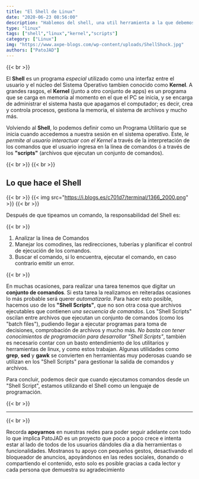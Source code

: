 ```yaml
---
title: "El Shell de Linux"
date: "2020-06-23 08:56:00"
description: "Hablemos del shell, una util herramienta a la que debemos perderle el miedo"
type: "linux"
tags: ["shell","linux","kernel","scripts"]
category: ["Linux"]
img: "https://www.axpe-blogs.com/wp-content/uploads/ShellShock.jpg"
authors: ["PatoJAD"]
---
```


{{< br >}}

El **Shell** es un programa *especial* utilizado como una interfaz entre el usuario y el núcleo del Sistema Operativo tambien conocido como **Kernel**. A grandes rasgos, el **Kernel** (junto a otro conjunto de apps) es un programa que se carga en memoria al momento en el que el PC se inicia, y se encarga de administrar el sistema hasta que apagamos el computador; es decir, crea y controla procesos, gestiona la memoria, el sistema de archivos y mucho más.

Volviendo al **Shell**, lo podemos definir como un Programa Utilitario que se inicia cuando accedemos a nuestra sesión en el sistema operativo. Este, *le permite al usuario interactuar con el Kernel* a través de la interpretación de los comandos que el usuario ingresa en la línea de comandos ó a través de los **"scripts"** (archivos que ejecutan un conjunto de comandos).

{{< br >}}
{{< br >}}

## Lo que hace el Shell

{{< br >}}
{{< img src="https://i.blogs.es/c701d7/terminal/1366_2000.png" >}}
{{< br >}}

Después de que tipeamos un comando, la responsabilidad del Shell es:

{{< br >}}

1. Analizar la línea de Comandos
2. Manejar los comodines, las redirecciones, tuberías y planificar el control de ejecución de los comandos.
3. Buscar el comando, si lo encuentra, ejecutar el comando, en caso contrario emitir un error.

{{< br >}}

En muchas ocasiones, para realizar una tarea tenemos que digitar un **conjunto de comandos**. Si esta tarea la realizamos en reiteradas ocasiones lo más probable será querer *automatizarla*. Para hacer esto posible, hacemos uso de los **"Shell Scripts"**, que no son otra cosa que archivos ejecutables que contienen *una secuencia de comandos*. Los "Shell Scripts" oscilan entre archivos que ejecutan un conjunto de comandos (como los "batch files"), pudiendo llegar a ejecutar programas para toma de decisiones, comprobación de archivos y mucho más. *No basta con tener conocimientos de programación para desarrollar "Shell Scripts"*, también es necesario contar con un basto entendimiento de los utilitarios y herramientas de linux, y como estos trabajan. Algunas utilidades como **grep**, **sed** y **gawk** se convierten en herramientas muy poderosas cuando se utilizan en los "Shell Scripts" para gestionar la salida de comandos y archivos.

Para concluir, podemos decir que cuando ejecutamos comandos desde un "Shell Script", estamos utilizando el Shell como un lenguaje de programación.

{{< br >}}

---

{{< br >}}

Recorda **apoyarnos** en nuestras redes para poder seguir adelante con todo lo que implica PatoJAD es un proyecto que poco a poco crece e intenta estar al lado de todos de los usuarios dándoles dia a dia herramientas o funcionalidades. Mostranos tu apoyo con pequeños gestos, desactivando el bloqueador de anuncios, apoyándonos en las redes sociales, donando o compartiendo el contenido, esto solo es posible gracias a cada lector y cada persona que demuestra su agradecimiento
